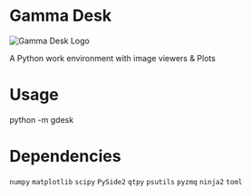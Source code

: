 # Gamma Desk

![Gamma Desk Logo](https://github.com/thocoo/gamma-desk/raw/main/gdesk/resources/logo/eye_128px.png)

A Python work environment with image viewers & Plots

# Usage

python -m gdesk

# Dependencies 

`numpy`
`matplotlib`
`scipy`
`PySide2`
`qtpy`
`psutils`
`pyzmq`
`ninja2`
`toml`
